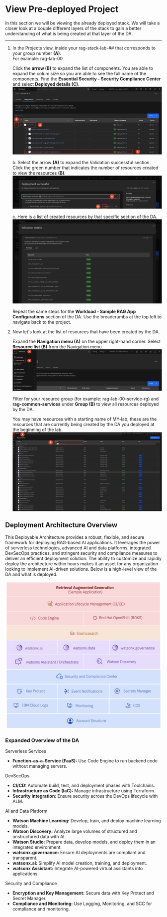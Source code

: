 # View Pre-deployed Project

In this section we will be viewing the already deployed stack. We will take a closer look at a couple different layers of the stack to gain a better understanding of what is being created at that layer of the DA. 

---

1. In the Projects view, inside your rag-stack-lab-## that corresponds to your group number **(A)**. <br> 
For example: rag-lab-00

    Click the **arrow (B)** to expand the list of components. You are able to expand the colum size so you are able to see the full name of the components. Find the **Essential Security - Security Compliance Center** and select **Deployed details (C)**.  
    ![alt text](../images/1.2.1-a-n-da.png)

    b. Select the arrow **(A)** to expand the Validation successful section. Click the green number that indicates the number of resources created to view the resources **(B)**. 
    ![alt text](../images/1.2.1-b-n-da.png)

    c. Here is a list of created resources by that specific section of the DA. 
    ![alt text](../images/1.2.1-c-n-da.png)

    Repeat the same steps for the **Workload - Sample RAG App Configurations** section of the DA. Use the breadcrumbs at the top left to navigate back to the project. 

2. Now let's look at the list of resources that have been created by the DA. <br>
    
    Expand the **Navigation menu (A)** on the upper right-hand corner. Select **Resource list (B)** from the Navigation menu. <br>
![alt text](<../images/1.2.2-a-n.png>)

    Filter for your resource group (for example: rag-lab-00-service-rg) and **rag-common-services** under **Group (B)** to view all resources deployed by the DA.  <br>

    You may have resources with a starting name of MY-lab, these are the resources that are currently being created by the DA you deployed at the beginning of the lab. 
![alt text](<../images/1.2.2-n.png>)


## Deployment Architecture Overview

This Deployable Architecture provides a robust, flexible, and secure framework for deploying RAG-based AI applications. It leverages the power of serverless technologies, advanced AI and data platforms, integrated DevSecOps practices, and stringent security and compliance measures to deliver an efficient deployment solution. The ability to customize and rapidly deploy the architecture within hours makes it an asset for any organization looking to implement AI-driven solutions. Below is a high-level view of the DA and what is deployed.

![alt text](../images/rag-stack.png)

### Expanded Overview of the DA

Serverless Services
* **Function-as-a-Service (FaaS):** Use Code Engine to run backend code without managing servers.

DevSecOps
* **CI/CD:** Automate build, test, and deployment phases with Toolchains.
* **Infrastructure as Code (IaC):** Manage infrastructure using Terraform.
* **Security Integration:** Ensure security across the DevOps lifecycle with ALM.

AI and Data Platform
* **Watson Machine Learning:** Develop, train, and deploy machine learning models.
* **Watson Discovery:** Analyze large volumes of structured and unstructured data with AI.
* **Watson Studio:** Prepare data, develop models, and deploy them in an integrated environment.
* **watsonx.governance:** Ensure AI deployments are compliant and transparent.
* **watsonx.ai:** Simplify AI model creation, training, and deployment.
* **watsonx Assistant:** Integrate AI-powered virtual assistants into applications.

Security and Compliance
* **Encryption and Key Management:** Secure data with Key Protect and Secret Manager.
* **Compliance and Monitoring:** Use Logging, Monitoring, and SCC for compliance and monitoring.

